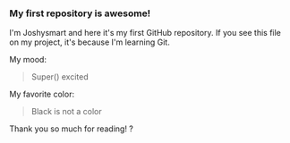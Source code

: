 ### My first repository is awesome!

I'm Joshysmart and here it's my first GitHub repository.
If you see this file on my project, it's because I'm learning Git.

My mood:

> Super() excited

My favorite color:

> Black is not a color

Thank you so much for reading! ?